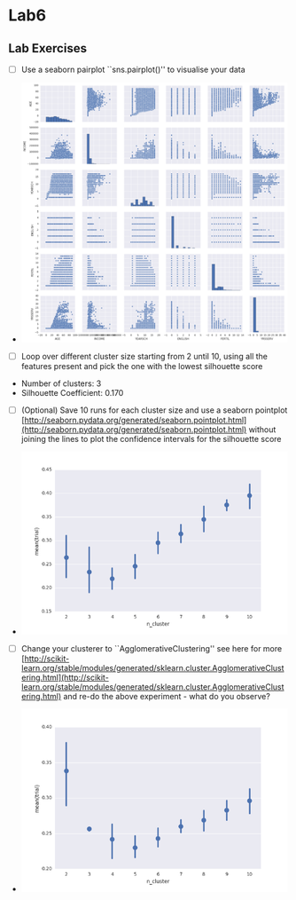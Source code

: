 # Lab6



## Lab Exercises 

- [ ] Use a seaborn pairplot ``sns.pairplot()'' to visualise your data
- ![scatterplot](./pairplot.png?raw=true)
- [ ] Loop over different cluster size starting from 2 until 10, using all the features present and pick the one with the lowest silhouette score
- Number of clusters: 3
- Silhouette Coefficient: 0.170
- [ ] (Optional) Save 10 runs for each cluster size and use a seaborn pointplot [http://seaborn.pydata.org/generated/seaborn.pointplot.html](http://seaborn.pydata.org/generated/seaborn.pointplot.html) without joining the lines 
to plot the confidence intervals for the silhouette score
- ![scatterplot](./Kmeans_cluster.png?raw=true)
- [ ] Change your clusterer to ``AgglomerativeClustering'' see here for more [http://scikit-learn.org/stable/modules/generated/sklearn.cluster.AgglomerativeClustering.html](http://scikit-learn.org/stable/modules/generated/sklearn.cluster.AgglomerativeClustering.html) and re-do the above experiment - what do you observe?
- ![scatterplot](./AgglomerativeClustering.png?raw=true)


